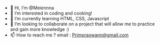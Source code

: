 - 👋 Hi, I’m @Meiennna
- 👀 I’m interested in coding and cooking! 
- 🌱 I’m currently learning HTML, CSS, Javascript
- 💞️ I’m looking to collaborate on a project that will allow me to practice and gain more knowledge :)
- 📫 How to reach me ?
       email : Primpraowann@gmail.com

<!---
Meiennna/Meiennna is a ✨ special ✨ repository because its `README.md` (this file) appears on your GitHub profile.
You can click the Preview link to take a look at your changes.
--->
